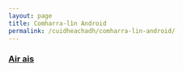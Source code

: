 ```yaml
---
layout: page
title: Comharra-lìn Android
permalink: /cuidheachadh/comharra-lin-android/
---
```



### [Air ais](/cuidheachadh)
